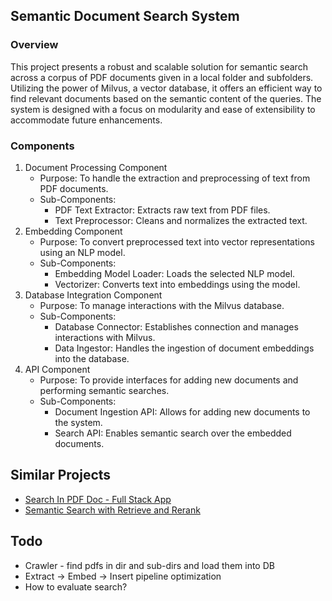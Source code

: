## Semantic Document Search System

### Overview
This project presents a robust and scalable solution for semantic search across a corpus of PDF documents given in a local folder and subfolders. Utilizing the power of Milvus, a vector database, it offers an efficient way to find relevant documents based on the semantic content of the queries. The system is designed with a focus on modularity and ease of extensibility to accommodate future enhancements.

### Components
1. Document Processing Component
    - Purpose: To handle the extraction and preprocessing of text from PDF documents.
    - Sub-Components:
        - PDF Text Extractor: Extracts raw text from PDF files.
        - Text Preprocessor: Cleans and normalizes the extracted text.
2. Embedding Component
    - Purpose: To convert preprocessed text into vector representations using an NLP model.
    - Sub-Components:
        - Embedding Model Loader: Loads the selected NLP model.
        - Vectorizer: Converts text into embeddings using the model.
3. Database Integration Component
    - Purpose: To manage interactions with the Milvus database.
    - Sub-Components:
        - Database Connector: Establishes connection and manages interactions with Milvus.
        - Data Ingestor: Handles the ingestion of document embeddings into the database.
4. API Component
    - Purpose: To provide interfaces for adding new documents and performing semantic searches.
    - Sub-Components:
        - Document Ingestion API: Allows for adding new documents to the system.
        - Search API: Enables semantic search over the embedded documents.

## Similar Projects
- [Search In PDF Doc - Full Stack App](https://medium.com/@dbabbs/guide-create-a-full-stack-semantic-search-web-app-with-custom-documents-edeae2b35b3c)
- [Semantic Search with Retrieve and Rerank](https://huggingface.co/spaces/nickmuchi/semantic-search-with-retrieve-and-rerank/tree/main)

## Todo
* Crawler - find pdfs in dir and sub-dirs and load them into DB
* Extract -> Embed -> Insert pipeline optimization
* How to evaluate search?
